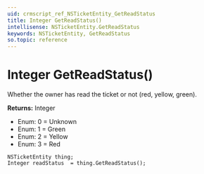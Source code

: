 ```yaml
---
uid: crmscript_ref_NSTicketEntity_GetReadStatus
title: Integer GetReadStatus()
intellisense: NSTicketEntity.GetReadStatus
keywords: NSTicketEntity, GetReadStatus
so.topic: reference
---
```


# Integer GetReadStatus()

Whether the owner has read the ticket or not (red, yellow, green).

**Returns:** Integer

* Enum: 0 = Unknown
* Enum: 1 = Green
* Enum: 2 = Yellow
* Enum: 3 = Red

```crmscript
NSTicketEntity thing;
Integer readStatus  = thing.GetReadStatus();
```

